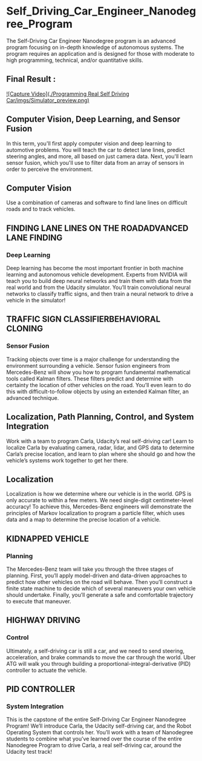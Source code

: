 # Self_Driving_Car_Engineer_Nanodegree_Program

The Self-Driving Car Engineer Nanodegree program is an advanced program focusing on in-depth knowledge of autonomous systems. The program requires an application and is designed for those with moderate to high programming, technical, and/or quantitative skills.

## Final Result :

[![Capture Video](./Programming Real Self Driving Car/imgs/Simulator_preview.png)](https://youtu.be/IcCJEwIp_aw)

## Computer Vision, Deep Learning, and Sensor Fusion

In this term, you'll first apply computer vision and deep learning to automotive problems. You will teach the car to detect lane lines, predict steering angles, and more, all based on just camera data. Next, you'll learn sensor fusion, which you'll use to filter data from an array of sensors in order to perceive the environment.

## Computer Vision

Use a combination of cameras and software to find lane lines on difficult roads and to track vehicles.

## FINDING LANE LINES ON THE ROADADVANCED LANE FINDING
### Deep Learning
Deep learning has become the most important frontier in both machine learning and autonomous vehicle development. Experts from NVIDIA will teach you to build deep neural networks and train them with data from the real world and from the Udacity simulator. You’ll train convolutional neural networks to classify traffic signs, and then train a neural network to drive a vehicle in the simulator!

## TRAFFIC SIGN CLASSIFIERBEHAVIORAL CLONING
### Sensor Fusion
Tracking objects over time is a major challenge for understanding the environment surrounding a vehicle. Sensor fusion engineers from Mercedes-Benz will show you how to program fundamental mathematical tools called Kalman filters. These filters predict and determine with certainty the location of other vehicles on the road. You’ll even learn to do this with difficult-to-follow objects by using an extended Kalman filter, an advanced technique.

## Localization, Path Planning, Control, and System Integration

Work with a team to program Carla, Udacity’s real self-driving car! Learn to localize Carla by evaluating camera, radar, lidar, and GPS data to determine Carla’s precise location, and learn to plan where she should go and how the vehicle’s systems work together to get her there.

## Localization
Localization is how we determine where our vehicle is in the world. GPS is only accurate to within a few meters. We need single-digit centimeter-level accuracy! To achieve this, Mercedes-Benz engineers will demonstrate the principles of Markov localization to program a particle filter, which uses data and a map to determine the precise location of a vehicle.

## KIDNAPPED VEHICLE
### Planning
The Mercedes-Benz team will take you through the three stages of planning. First, you’ll apply model-driven and data-driven approaches to predict how other vehicles on the road will behave. Then you’ll construct a finite state machine to decide which of several maneuvers your own vehicle should undertake. Finally, you’ll generate a safe and comfortable trajectory to execute that maneuver.

## HIGHWAY DRIVING
### Control
Ultimately, a self-driving car is still a car, and we need to send steering, acceleration, and brake commands to move the car through the world. Uber ATG will walk you through building a proportional-integral-derivative (PID) controller to actuate the vehicle.

## PID CONTROLLER
### System Integration
This is the capstone of the entire Self-Driving Car Engineer Nanodegree Program! We’ll introduce Carla, the Udacity self-driving car, and the Robot Operating System that controls her. You’ll work with a team of Nanodegree students to combine what you’ve learned over the course of the entire Nanodegree Program to drive Carla, a real self-driving car, around the Udacity test track!
